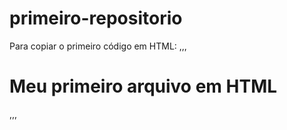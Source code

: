 # primeiro-repositorio

Para copiar o primeiro código em HTML:
,,,
<html>
  <h1>Meu primeiro arquivo em HTML</h1>
</html>
,,,
